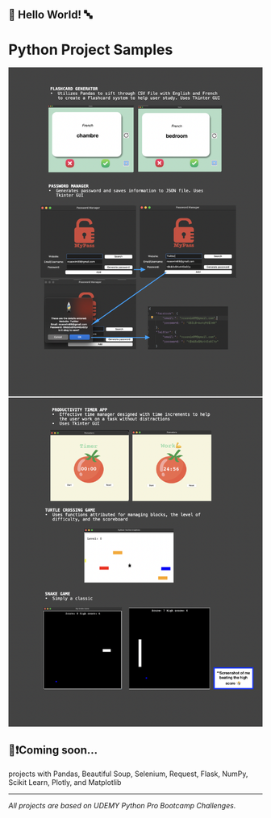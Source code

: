 ## 🏁 Hello World! 🔤
# Python Project Samples

![App Screenshot](https://github.com/noam003/python-project-samples/blob/main/images/p1.png)
![App Screenshot](https://github.com/noam003/python-project-samples/blob/main/images/p2.png)

## 🧠❗️Coming soon... 
projects with Pandas, Beautiful Soup, Selenium, Request, Flask, NumPy, Scikit Learn, Plotly, and Matplotlib


___


_All projects are based on UDEMY Python Pro Bootcamp Challenges._
